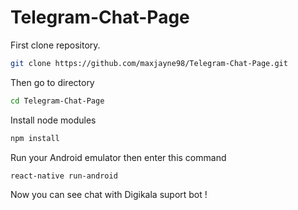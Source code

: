 # Telegram-Chat-Page
First clone repository.
```bash
git clone https://github.com/maxjayne98/Telegram-Chat-Page.git
```
Then go to directory
```bash
cd Telegram-Chat-Page 
```
Install node modules
```bash
npm install
```
Run your Android emulator
then enter this command
```bash
react-native run-android
```
Now you can see chat with Digikala suport bot !
